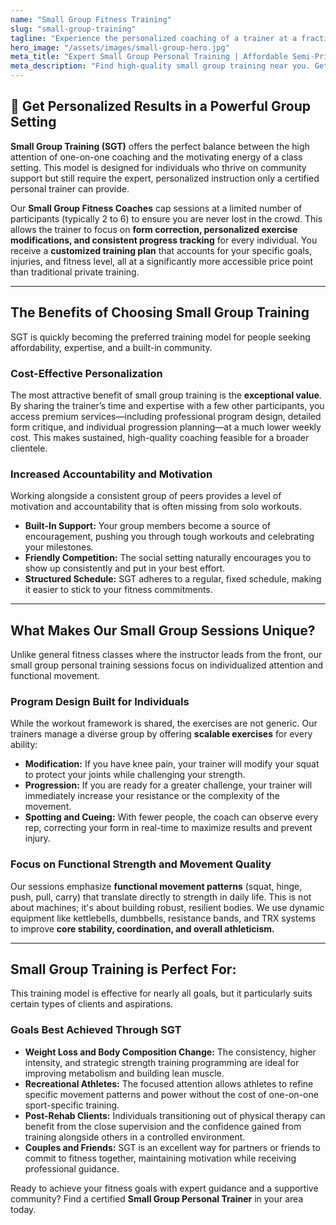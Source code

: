 ```yaml
---
name: "Small Group Fitness Training"
slug: "small-group-training"
tagline: "Experience the personalized coaching of a trainer at a fraction of the cost, in a supportive group setting."
hero_image: "/assets/images/small-group-hero.jpg"
meta_title: "Expert Small Group Personal Training | Affordable Semi-Private Fitness"
meta_description: "Find high-quality small group training near you. Get customized workouts, expert guidance, and community support in sessions limited to 2-6 participants."
---
```

## 🤝 Get Personalized Results in a Powerful Group Setting

**Small Group Training (SGT)** offers the perfect balance between the high attention of one-on-one coaching and the motivating energy of a class setting. This model is designed for individuals who thrive on community support but still require the expert, personalized instruction only a certified personal trainer can provide.

Our **Small Group Fitness Coaches** cap sessions at a limited number of participants (typically 2 to 6) to ensure you are never lost in the crowd. This allows the trainer to focus on **form correction, personalized exercise modifications, and consistent progress tracking** for every individual. You receive a **customized training plan** that accounts for your specific goals, injuries, and fitness level, all at a significantly more accessible price point than traditional private training.

---

## The Benefits of Choosing Small Group Training

SGT is quickly becoming the preferred training model for people seeking affordability, expertise, and a built-in community.

### Cost-Effective Personalization
The most attractive benefit of small group training is the **exceptional value**. By sharing the trainer’s time and expertise with a few other participants, you access premium services—including professional program design, detailed form critique, and individual progression planning—at a much lower weekly cost. This makes sustained, high-quality coaching feasible for a broader clientele.

### Increased Accountability and Motivation
Working alongside a consistent group of peers provides a level of motivation and accountability that is often missing from solo workouts.
* **Built-In Support:** Your group members become a source of encouragement, pushing you through tough workouts and celebrating your milestones.
* **Friendly Competition:** The social setting naturally encourages you to show up consistently and put in your best effort.
* **Structured Schedule:** SGT adheres to a regular, fixed schedule, making it easier to stick to your fitness commitments.

---

## What Makes Our Small Group Sessions Unique?

Unlike general fitness classes where the instructor leads from the front, our small group personal training sessions focus on individualized attention and functional movement.

### Program Design Built for Individuals
While the workout framework is shared, the exercises are not generic. Our trainers manage a diverse group by offering **scalable exercises** for every ability:

* **Modification:** If you have knee pain, your trainer will modify your squat to protect your joints while challenging your strength.
* **Progression:** If you are ready for a greater challenge, your trainer will immediately increase your resistance or the complexity of the movement.
* **Spotting and Cueing:** With fewer people, the coach can observe every rep, correcting your form in real-time to maximize results and prevent injury.

### Focus on Functional Strength and Movement Quality
Our sessions emphasize **functional movement patterns** (squat, hinge, push, pull, carry) that translate directly to strength in daily life. This is not about machines; it's about building robust, resilient bodies. We use dynamic equipment like kettlebells, dumbbells, resistance bands, and TRX systems to improve **core stability, coordination, and overall athleticism.**

---

## Small Group Training is Perfect For:

This training model is effective for nearly all goals, but it particularly suits certain types of clients and aspirations.

### Goals Best Achieved Through SGT
* **Weight Loss and Body Composition Change:** The consistency, higher intensity, and strategic strength training programming are ideal for improving metabolism and building lean muscle.
* **Recreational Athletes:** The focused attention allows athletes to refine specific movement patterns and power without the cost of one-on-one sport-specific training.
* **Post-Rehab Clients:** Individuals transitioning out of physical therapy can benefit from the close supervision and the confidence gained from training alongside others in a controlled environment.
* **Couples and Friends:** SGT is an excellent way for partners or friends to commit to fitness together, maintaining motivation while receiving professional guidance.

Ready to achieve your fitness goals with expert guidance and a supportive community? Find a certified **Small Group Personal Trainer** in your area today.